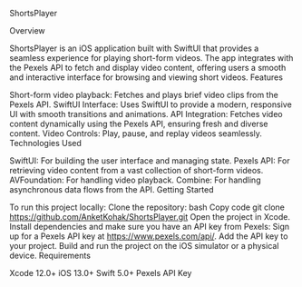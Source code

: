ShortsPlayer

Overview

ShortsPlayer is an iOS application built with SwiftUI that provides a seamless experience for playing short-form videos. The app integrates with the Pexels API to fetch and display video content, offering users a smooth and interactive interface for browsing and viewing short videos.
Features

Short-form video playback: Fetches and plays brief video clips from the Pexels API.
SwiftUI Interface: Uses SwiftUI to provide a modern, responsive UI with smooth transitions and animations.
API Integration: Fetches video content dynamically using the Pexels API, ensuring fresh and diverse content.
Video Controls: Play, pause, and replay videos seamlessly.
Technologies Used

SwiftUI: For building the user interface and managing state.
Pexels API: For retrieving video content from a vast collection of short-form videos.
AVFoundation: For handling video playback.
Combine: For handling asynchronous data flows from the API.
Getting Started

To run this project locally:
Clone the repository:
bash
Copy code
git clone https://github.com/AnketKohak/ShortsPlayer.git
Open the project in Xcode.
Install dependencies and make sure you have an API key from Pexels:
Sign up for a Pexels API key at https://www.pexels.com/api/.
Add the API key to your project.
Build and run the project on the iOS simulator or a physical device.
Requirements

Xcode 12.0+
iOS 13.0+
Swift 5.0+
Pexels API Key
